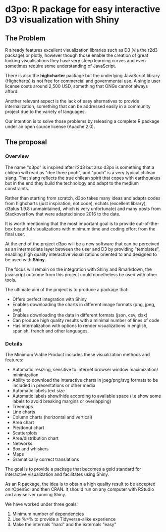 # d3po: R package for easy interactive D3 visualization with Shiny

## The Problem

R already features excellent visualization libraries such as D3 (via the r2d3 
package) or plotly, however though those enable the creation of great looking 
visualisations they have very steep learning curves and even sometimes require 
some understanding of JavaScript. 

There is also the **highcharter** package but the underlying JavaScript library 
(Highcharts) is not free for commercial and governmental use. A single user 
license costs around 2,500 USD, something that ONGs cannot always afford.

Another relevant aspect is the lack of easy alternatives to provide 
internalization, something that can be addressed easily in a community project 
due to the variety of languages.

Our intention is to solve those problems by releasing a complete R package under
an open source license (Apache 2.0).

## The proposal

### Overview

The name "d3po" is inspired after r2d3 but also d3po is something that a chilean
will read as "dee three pooh", and "pooh" is a very typical chilean slang. That 
slang reflects the true chilean spirit that copes with earthquakes but in the 
end they build the technology and adapt to the medium constraints.

Rather than starting from scratch, d3po takes many ideas and adapts codes 
from highcharts (just inspiration, not code), echats (excellent library), 
d3plus 1.9.8 (unmaintained, which is very unfortunate) and many posts from
Stackoverflow that were adapted since 2016 to the date.

It is worth mentioning that the most important goal is to provide out-of-the-box
beautiful visualizations with minimum time and coding effort from the final 
user.

At the end of the project d3po will be a new software that can be perceived as 
an intermediate layer between the user and D3 by providing "templates", 
enabling high quality interactive visualizations oriented to and designed to be 
used with **Shiny**.

The focus will remain on the integration with Shiny and Rmarkdown, the 
javascript outcome from this project could nonetheless be used with other tools.

The ultimate aim of the project is to produce a package that:

* Offers perfect integration with Shiny
* Enables downloading the charts in different image formats (png, jpeg, svg)
* Enables downloading the data in different formats (json, csv, xlsx)
* Can produce high quality results with a minimal number of lines of code
* Has internalization with options to render visualizations in english, spanish,
  french and other languages.

### Details
  
The Minimum Viable Product includes these visualization methods and features:

* Automatic resizing, sensitive to internet browser window maximization/
  minimization
* Ability to download the interactive charts in jpeg/png/svg formats to be 
  included in presentations or other media
* Automatic labels text size
* Automatic labels show/hide according to available space (i.e show some labels 
  to avoid breaking margins or overlapping)
* Treemaps
* Line charts
* Column charts (horizontal and vertical)
* Area chart
* Pie/donut chart
* Scatterplots
* Area/distribution chart
* Networks
* Box and whiskers
* Maps
* Gramatically correct translations

The goal is to provide a package that becomes a gold standard for interactive 
visualization and facilitates using Shiny.

As an R package, the idea is to obtain a high quality result to be accepted on 
rOpenSci and then CRAN. It should run on any computer with RStudio and any 
server running Shiny.

We have worked under three goals:

1. Minimum number of dependencies
2. Use %>% to provide a Tidyverse-alike experience
3. Make the internals "hard" and the externals "easy"
